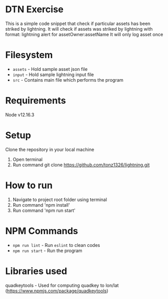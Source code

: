 # DTN Exercise
This is a simple code snippet that check if particular assets has been striked by lightning.
It will check if assets was striked by lightning with format: lightning alert for assetOwner:assetName
It will only log asset once

# Filesystem
* ```assets``` - Hold sample asset json file
* ```input``` - Hold sample lightning input file
* ```src``` - Contains main file which performs the program

# Requirements
Node v12.16.3

# Setup
Clone the repository in your local machine
1. Open terminal
2. Run command git clone https://github.com/tonz1326/lightning.git

# How to run
1. Navigate to project root folder using terminal
2. Run command 'npm install'
3. Run command 'npm run start'

# NPM Commands
* ```npm run lint``` - Run ```eslint``` to clean codes
* ```npm run start``` - Run the program

# Libraries used
quadkeytools - Used for computing quadkey to lon/lat (https://www.npmjs.com/package/quadkeytools)
